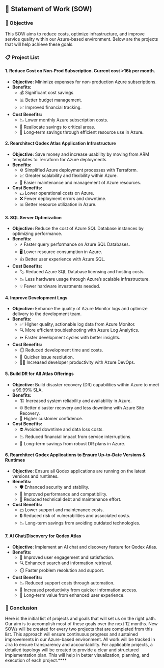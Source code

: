 ## 📄 Statement of Work (SOW)

### 🎯 Objective
This SOW aims to reduce costs, optimize infrastructure, and improve service quality within our Azure-based environment. Below are the projects that will help achieve these goals.

### 📋 Project List

#### 1. Reduce Cost on Non-Prod Subscription.  Current cost >16k per month.
- **Objective:** Minimize expenses for non-production Azure subscriptions.
- **Benefits:**
  - 💰 Significant cost savings.
  - 📊 Better budget management.
  - 📈 Improved financial tracking.
- **Cost Benefits:**
  - 📉 Lower monthly Azure subscription costs.
  - 🔄 Reallocate savings to critical areas.
  - 🏦 Long-term savings through efficient resource use in Azure.

#### 2. Rearchitect Qodex Atlas Application Infrastructure
- **Objective:** Save money and increase usability by moving from ARM templates to Terraform for Azure deployments.
- **Benefits:**
  - ⚙️ Simplified Azure deployment processes with Terraform.
  - 📈 Greater scalability and flexibility within Azure.
  - 🔧 Easier maintenance and management of Azure resources.
- **Cost Benefits:**
  - 💵 Lower operational costs on Azure.
  - ❌ Fewer deployment errors and downtime.
  - 📊 Better resource utilization in Azure.

#### 3. SQL Server Optimization
- **Objective:** Reduce the cost of Azure SQL Database instances by optimizing performance.
- **Benefits:**
  - ⚡ Faster query performance on Azure SQL Databases.
  - 🖥️ Lower resource consumption in Azure.
  - 👍 Better user experience with Azure SQL.
- **Cost Benefits:**
  - 🏷️ Reduced Azure SQL Database licensing and hosting costs.
  - 📉 Less hardware usage through Azure’s scalable infrastructure.
  - 💡 Fewer hardware investments needed.

#### 4. Improve Development Logs
- **Objective:** Enhance the quality of Azure Monitor logs and optimize delivery to the development team.
- **Benefits:**
  - ✅ Higher quality, actionable log data from Azure Monitor.
  - 🔍 More efficient troubleshooting with Azure Log Analytics.
  - ⏩ Faster development cycles with better insights.
- **Cost Benefits:**
  - ⏱️ Reduced development time and costs.
  - 🚀 Quicker issue resolution.
  - 🧑‍💻 Increased developer productivity with Azure DevOps.

#### 5. Build DR for All Atlas Offerings
- **Objective:** Build disaster recovery (DR) capabilities within Azure to meet a 99.99% SLA.
- **Benefits:**
  - 🏗️ Increased system reliability and availability in Azure.
  - 🌐 Better disaster recovery and less downtime with Azure Site Recovery.
  - 🌟 Higher customer confidence.
- **Cost Benefits:**
  - ⛔ Avoided downtime and data loss costs.
  - 📉 Reduced financial impact from service interruptions.
  - 🏦 Long-term savings from robust DR plans in Azure.

#### 6. Rearchitect Qodex Applications to Ensure Up-to-Date Versions & Runtimes
- **Objective:** Ensure all Qodex applications are running on the latest versions and runtimes.
- **Benefits:**
  - 🛡️ Enhanced security and stability.
  - 🚀 Improved performance and compatibility.
  - 🔧 Reduced technical debt and maintenance effort.
- **Cost Benefits:**
  - 💵 Lower support and maintenance costs.
  - 🔒 Reduced risk of vulnerabilities and associated costs.
  - 📉 Long-term savings from avoiding outdated technologies.

#### 7. AI Chat/Discovery for Qodex Atlas
- **Objective:** Implement an AI chat and discovery feature for Qodex Atlas.
- **Benefits:**
  - 🤖 Improved user engagement and satisfaction.
  - 🔍 Enhanced search and information retrieval.
  - ⏱️ Faster problem resolution and support.
- **Cost Benefits:**
  - 📉 Reduced support costs through automation.
  - 🚀 Increased productivity from quicker information access.
  - 🌟 Long-term value from enhanced user experience.

### 🏁 Conclusion
Here is the initial list of projects and goals that will set us on the right path. Our aim is to accomplish most of these goals over the next 12 months. New SOWs will be created for every two projects that are completed from this list. This approach will ensure continuous progress and sustained improvements in our Azure-based environment. All work will be tracked in Jira to ensure transparency and accountability. For applicable projects, a detailed topology will be created to provide a clear and structured implementation plan. This will help in better visualization, planning, and execution of each project.****
